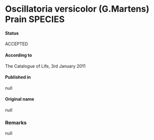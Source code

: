 # Oscillatoria versicolor (G.Martens) Prain SPECIES

#### Status
ACCEPTED

#### According to
The Catalogue of Life, 3rd January 2011

#### Published in
null

#### Original name
null

### Remarks
null